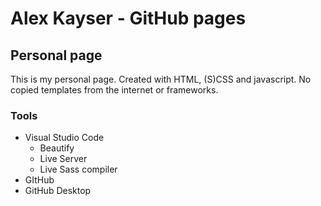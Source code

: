 # Alex Kayser - GitHub pages
## Personal page

This is my personal page.
Created with HTML, (S)CSS and javascript. No copied templates from the internet or frameworks.

### Tools

- Visual Studio Code
    - Beautify
    - Live Server
    - Live Sass compiler
- GItHub
- GitHub Desktop

